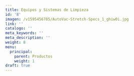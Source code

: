```yaml
---
title: Equipos y Sistemas de Limpieza
id: '8'
imagen: /v1595456785/AutoVac-Stretch-Specs_1_ghiw0i.jpg
link: ''
catalogo: ''
meta_keywords: ''
meta_description: ''
weight: 8
menu:
  principal:
    parent: Productos
    weight: 1
draft: true
---
```


